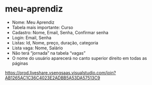 # meu-aprendiz

-	Nome: Meu Aprendiz
-	Tabela mais importante: Curso
-	Cadastro: Nome, Email, Senha, Confirmar senha
-	Login: Email, Senha
-	Listas: Id, Nome, preço, duração, categoria
-	Lista vaga: Nome, Salário
-	Não terá “jornada” na tabela “vagas”
-	O nome do usuário aparecerá no canto superior direito em todas as páginas

https://prod.liveshare.vsengsaas.visualstudio.com/join?AB1265AC1C36C4023E2ADBB5A53DA57513C9
